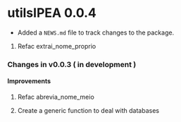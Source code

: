 # utilsIPEA 0.0.4

* Added a `NEWS.md` file to track changes to the package.

1. Refac extrai_nome_proprio

### Changes in v0.0.3  ( in development )

#### Improvements

1. Refac abrevia_nome_meio

2. Create a generic function to deal with databases
